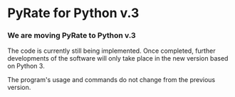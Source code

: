 # PyRate for Python v.3


### We are moving PyRate to Python v.3 

The code is currently still being implemented. Once completed, further developments of the software will only take place in the new version based on Python 3. 

The program's usage and commands do not change from the previous version. 